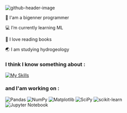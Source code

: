 ![github-header-image](https://github.com/user-attachments/assets/905896a1-7ce8-4e0d-b409-a4881c2caa4f)

:baby:	I'am a bigenner programmer

:computer: I’m currently learning ML 

:open_book: I love reading books

:earth_asia: I am studying hydrogeology

### I think I know something about :
[![My Skills](https://skillicons.dev/icons?i=py,html,css,vscode,anaconda,ps)](https://skillicons.dev)

### and I'am working on :
![Pandas](https://img.shields.io/badge/pandas-%23150458.svg?style=for-the-badge&logo=pandas&logoColor=white)
![NumPy](https://img.shields.io/badge/numpy-%23013243.svg?style=for-the-badge&logo=numpy&logoColor=white)
![Matplotlib](https://img.shields.io/badge/Matplotlib-%23ffffff.svg?style=for-the-badge&logo=Matplotlib&logoColor=black)
![SciPy](https://img.shields.io/badge/SciPy-%230C55A5.svg?style=for-the-badge&logo=scipy&logoColor=%white)
![scikit-learn](https://img.shields.io/badge/scikit--learn-%23F7931E.svg?style=for-the-badge&logo=scikit-learn&logoColor=white)
![Jupyter Notebook](https://img.shields.io/badge/jupyter-%23FA0F00.svg?style=for-the-badge&logo=jupyter&logoColor=white)
